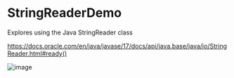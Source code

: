 # StringReaderDemo
Explores using the Java StringReader class

https://docs.oracle.com/en/java/javase/17/docs/api/java.base/java/io/StringReader.html#ready()

![image](https://user-images.githubusercontent.com/45526440/151621310-e2f10303-4c21-4424-a5cf-4aefa759ad34.png)
